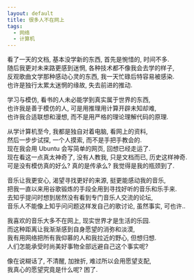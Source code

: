 ```yaml
---
layout: default
title: 很多人不在网上
tags:
  - 网络
  - 计算机
---
```

  
看了一天的文档, 基本没学新的东西, 首先是惋惜的, 时间不多.  
随后我更对未来路更感到迷惘, 各种技术都不像我会去学的样子,  
反观歌曲文学那种感动心灵的东西, 我一天忙碌后特容易被感染.  
也许是独行太累太迷惘的缘故, 失去前进的推动.  
  
学习与模仿, 看书的人未必能学到真实属于世界的东西,  
也许我是善于模仿的人, 可是用推理用计算开辟未知却难,  
也许我合适联想和漫想, 而不是用严格的理论理解代码的原理.  
  
从学计算机至今, 我都是独自对着电脑, 看网上的资料,  
然后一步步试探, 一个人摸索, 而不是手把手教会的.  
现在我会用 Ubuntu 会写简单的网页, 回想已经走运了.  
现在看这一点真太神奇了, 没有人教我, 只是文档而已, 历史这样神奇.  
可是没有模仿真的好么? 真的是传承么? 我觉得是我的瓶颈到了.  
  
音乐让我更安心, 渴望寻找更好的来源, 挺更能感动我的音乐,  
把我一直以来用谷歌锻炼的手段全用到寻找好听的音乐和乐手来.  
去知乎提问时想到居然没有看到专门音乐人交流的论坛,  
音乐人不能像上知乎问问题这样发自己的歌讨论, 虽然事实, 可也许..  
  
我喜欢的音乐大多不在网上, 现实世界才是生活的乐园.  
而这种距离让我渐渐感到自身愿望的消弥和淡漠,  
我有用网络把所有我仰慕的人和我拉近的野心, 但想归想.  
人们怎能承受时尚美好事物全部远避自己这个事实呢?  
  
像在说糊话了, 不清醒, 加挫折, 难过所以会用愿望支配,  
我真心的愿望究竟是什么呢? 困了.  

